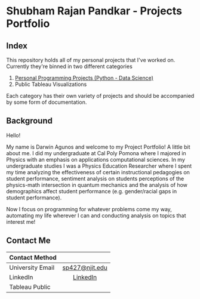 # Shubham Rajan Pandkar - Projects Portfolio

## Index

This repository holds all of my personal projects that I've worked on. Currently they're binned in two different categories

1. [Personal Programming Projects (Python - Data Science)](https://github.com/shubhampandkar/shubhampandkar/tree/main/Personal%20Programming%20Projects)
2. Public Tableau Visualizations

Each category has their own variety of projects and should be accompanied by some form of documentation.

## Background

Hello!

My name is Darwin Agunos and welcome to my Project Portfolio! A little bit about me. 
I did my undergraduate at Cal Poly Pomona where I majored in Physics with an emphasis on applications computational sciences. 
In my undergraduate studies I was a Physics Education Researcher where I spent my time analyzing the effectiveness of certain instructional 
pedagogies on student performance, sentiment analysis on students perceptions of the physics-math intersection in quantum mechanics and 
the analysis of how demographics affect student performance (e.g. gender/racial gaps in student performance).

Now I focus on programming for whatever problems come my way, automating my life wherever I can and conducting analysis on topics that interest me!

## Contact Me

| Contact Method     |	                                                                 |
|--------------------|:-----------------------------------------------------------------:|
| University Email   | [sp427@njit.edu](sp427@njit.edu)                                  |
| LinkedIn	         | [LinkedIn](https://www.linkedin.com/in/shubham-pandkar-113997173/)|
| Tableau Public     |                                                                   |                          
 
